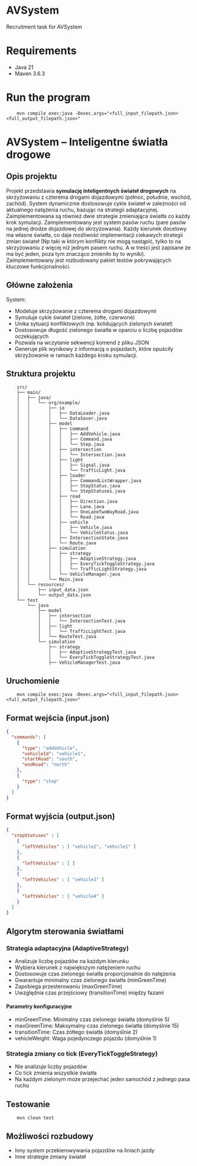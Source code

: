# AVSystem
Recruitment task for AVSystem

# Requirements

- Java 21
- Maven 3.6.3

# Run the program

```
    mvn compile exec:java -Dexec.args="<full_input_filepath.json> <full_output_filepath.json>"
```

# AVSystem – Inteligentne światła drogowe

## Opis projektu

Projekt przedstawia **symulację inteligentnych świateł drogowych** na skrzyżowaniu z czterema drogami dojazdowymi (północ, południe, wschód, zachód).
System dynamicznie dostosowuje cykle świateł w zależności od aktualnego natężenia ruchu, bazując na strategii adaptacyjnej. Zaimplementowana są również dwie strategie
zmieniająca światła co każdy krok symulacji. Zaimplementowany jest system pasów ruchu (pare pasów na jednej drodze dojazdowej do skrzyżowania).
Każdy kierunek docelowy ma własne światła, co daje możliwość implementacji ciekawych strategii zmian świateł (Np taki w którym konflikty nie mogą nastąpić, tylko to na skrzyżowaniu z więcej niż jednym pasem ruchu.
A w treści jest zapisane że ma być jeden, poza tym znacząco zmieniło by to wyniki). Zaimplementowany jest rozbudowany pakiet testów pokrywających kluczowe funkcjonalności.

## Główne założenia

System:
- Modeluje skrzyżowanie z czterema drogami dojazdowymi
- Symuluje cykle świateł (zielone, żółte, czerwone)
- Unika sytuacji konfliktowych (np. kolidujących zielonych świateł)
- Dostosowuje długość zielonego światła w oparciu o liczbę pojazdów oczekujących
- Pozwala na wczytanie sekwencji komend z pliku JSON
- Generuje plik wynikowy z informacją o pojazdach, które opuściły skrzyżowanie w ramach każdego kroku symulacji.

## Struktura projektu

```
    src/
    ├── main/
    │   ├── java/
    │   │   └── org/example/
    │   │       ├── io
    │   │       │   ├── DataLoader.java
    │   │       │   └── DataSaver.java
    │   │       ├── model
    │   │       │   ├── command
    │   │       │   │   ├── AddVehicle.java
    │   │       │   │   ├── Command.java
    │   │       │   │   └── Step.java
    │   │       │   ├── intersection
    │   │       │   │   └── Intersection.java
    │   │       │   ├── light
    │   │       │   │   ├── Signal.java
    │   │       │   │   └── TrafficLight.java
    │   │       │   ├── loader
    │   │       │   │   ├── CommandListWrapper.java
    │   │       │   │   ├── StepStatus.java
    │   │       │   │   └── StepStatuses.java
    │   │       │   ├── road
    │   │       │   │   ├── Direction.java
    │   │       │   │   ├── Lane.java
    │   │       │   │   ├── OneLaneTwoWayRoad.java
    │   │       │   │   └── Road.java
    │   │       │   ├── vehicle
    │   │       │   │   ├── Vehicle.java
    │   │       │   │   └── VehicleStatus.java
    │   │       │   ├── IntersectionState.java
    │   │       │   └── Route.java
    │   │       ├── simulation
    │   │       │   ├── strategy
    │   │       │   │   ├── AdaptiveStrategy.java
    │   │       │   │   ├── EveryTickToggleStrategy.java
    │   │       │   │   └── TrafficLightStrategy.java
    │   │       │   └── VehicleManager.java
    │   │       └── Main.java
    │   └── resources/
    │       ├── input_data.json
    │       └── output_data.json
    └── test
        └── java
            ├── model
            │   ├── intersection
            │   │   └── IntersectionTest.java
            │   ├── light
            │   │   └── TrafficLightTest.java
            │   └── RouteTest.java
            └── simulation
                ├── strategy
                │   ├── AdaptiveStrategyTest.java
                │   └── EveryTickToggleStrategyTest.java
                ├── VehicleManagerTest.java
```

## Uruchomienie

```
    mvn compile exec:java -Dexec.args="<full_input_filepath.json> <full_output_filepath.json>"
```

## Format wejścia (input.json)

```json
{
  "commands": [
    {
      "type": "addVehicle",
      "vehicleId": "vehicle1",
      "startRoad": "south",
      "endRoad": "north"
    },
    {
      "type": "step"
    }
  ]
}
```

## Format wyjścia (output.json)

```json
{
  "stepStatuses" : [ 
    {
      "leftVehicles" : [ "vehicle2", "vehicle1" ]
    },
    {
      "leftVehicles" : [ ]
    },
    {
      "leftVehicles" : [ "vehicle3" ]
    },
    {
      "leftVehicles" : [ "vehicle4" ]
    }
  ]
}
```

## Algorytm sterowania światłami

### Strategia adaptacyjna (AdaptiveStrategy)

- Analizuje liczbę pojazdów na każdym kierunku
- Wybiera kierunek z największym natężeniem ruchu
- Dostosowuje czas zielonego światła proporcjonalnie do natężenia
- Gwarantuje minimalny czas zielonego światła (minGreenTime)
- Zapobiega przesterowaniu (maxGreenTime)
- Uwzględnia czas przejściowy (transitionTime) między fazami

#### Parametry konfiguracyjne

- minGreenTime: Minimalny czas zielonego światła (domyślnie 5)
- maxGreenTime: Maksymalny czas zielonego światła (domyślnie 15)
- transitionTime: Czas żółtego światła (domyślnie 2)
- vehicleWeight: Waga pojedynczego pojazdu (domyślnie 1)

### Strategia zmiany co tick (EveryTickToggleStrategy)

- Nie analizuje liczby pojazdów
- Co tick zmienia wszystkie światła
- Na każdym zielonym może przejechać jeden samochód z jednego pasa ruchu

## Testowanie

```
    mvn clean test
```

## Możliwości rozbudowy

- Inny system przekierowywania pojazdów na liniach jazdy
- Inne strategie zmiany świateł